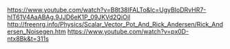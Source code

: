https://www.youtube.com/watch?v=B8t38IFALTo&lc=UgyBIoDRvHR7-hIT61V4AaABAg.9JJD6eK1P_09JKVd2QjOil
http://freenrg.info/Physics/Scalar_Vector_Pot_And_Rick_Andersen/Rick_Andersen_Noisegen.htm
https://www.youtube.com/watch?v=px0D-ntx8Bk&t=311s
